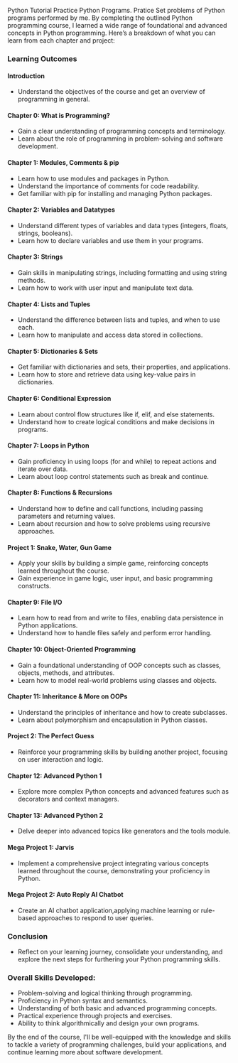 Python Tutorial 
Practice Python Programs.
Pratice Set problems of Python programs performed by me.
By completing the outlined Python programming course, I learned a wide range of foundational and advanced concepts in Python programming. Here’s a breakdown of what you can learn from each chapter and project:

### Learning Outcomes

#### Introduction
- Understand the objectives of the course and get an overview of programming in general.

#### Chapter 0: What is Programming?
- Gain a clear understanding of programming concepts and terminology.
- Learn about the role of programming in problem-solving and software development.

#### Chapter 1: Modules, Comments & pip
- Learn how to use modules and packages in Python.
- Understand the importance of comments for code readability.
- Get familiar with pip for installing and managing Python packages.

#### Chapter 2: Variables and Datatypes
- Understand different types of variables and data types (integers, floats, strings, booleans).
- Learn how to declare variables and use them in your programs.

#### Chapter 3: Strings
- Gain skills in manipulating strings, including formatting and using string methods.
- Learn how to work with user input and manipulate text data.

#### Chapter 4: Lists and Tuples
- Understand the difference between lists and tuples, and when to use each.
- Learn how to manipulate and access data stored in collections.

#### Chapter 5: Dictionaries & Sets
- Get familiar with dictionaries and sets, their properties, and applications.
- Learn how to store and retrieve data using key-value pairs in dictionaries.

#### Chapter 6: Conditional Expression
- Learn about control flow structures like if, elif, and else statements.
- Understand how to create logical conditions and make decisions in programs.

#### Chapter 7: Loops in Python
- Gain proficiency in using loops (for and while) to repeat actions and iterate over data.
- Learn about loop control statements such as break and continue.

#### Chapter 8: Functions & Recursions
- Understand how to define and call functions, including passing parameters and returning values.
- Learn about recursion and how to solve problems using recursive approaches.

#### Project 1: Snake, Water, Gun Game
- Apply your skills by building a simple game, reinforcing concepts learned throughout the course.
- Gain experience in game logic, user input, and basic programming constructs.

#### Chapter 9: File I/O
- Learn how to read from and write to files, enabling data persistence in Python applications.
- Understand how to handle files safely and perform error handling.

#### Chapter 10: Object-Oriented Programming
- Gain a foundational understanding of OOP concepts such as classes, objects, methods, and attributes.
- Learn how to model real-world problems using classes and objects.

#### Chapter 11: Inheritance & More on OOPs
- Understand the principles of inheritance and how to create subclasses.
- Learn about polymorphism and encapsulation in Python classes.

#### Project 2: The Perfect Guess
- Reinforce your programming skills by building another project, focusing on user interaction and logic.

#### Chapter 12: Advanced Python 1
- Explore more complex Python concepts and advanced features such as decorators and context managers.

#### Chapter 13: Advanced Python 2
- Delve deeper into advanced topics like generators and the tools module.

#### Mega Project 1: Jarvis
- Implement a comprehensive project integrating various concepts learned throughout the course, demonstrating your proficiency in Python.

#### Mega Project 2: Auto Reply AI Chatbot
- Create an AI chatbot application,applying machine learning or rule-based approaches to respond to user queries.

### Conclusion
- Reflect on your learning journey, consolidate your understanding, and explore the next steps for furthering your Python programming skills.

### Overall Skills Developed:
- Problem-solving and logical thinking through programming.
- Proficiency in Python syntax and semantics.
- Understanding of both basic and advanced programming concepts.
- Practical experience through projects and exercises.
- Ability to think algorithmically and design your own programs.

By the end of the course, I'll be well-equipped with the knowledge and skills to tackle a variety of programming challenges, build your applications, and continue learning more about software development.
